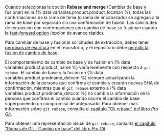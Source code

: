 Cuando seleccionas la opción **Rebase and merge** (Cambiar de base y fusionar) en la {% data variables.product.product_location %}, todas las confirmaciones de la rama de tema (o rama de encabezado) se agregan a la rama de base por separado sin una confirmación de fusión. Las solicitudes de extracción con confirmaciones con cambio de base se fusionan usando la [fast-forward option](https://git-scm.com/docs/git-merge#_fast_forward_merge) (opción de avance rápido).

Para cambiar de base y fusionar solicitudes de extracción, debes tener [permisos de escritura](/articles/repository-permission-levels-for-an-organization/) en el repositorio, y el repositorio debe [permitir la fusión de cambio de base](/articles/configuring-commit-rebasing-for-pull-requests/).

El comportamiento de cambio de base y de fusión en {% data variables.product.product_name %} varía levemente con respecto a `git rebase`. El cambio de base y la fusión en {% data variables.product.prodname_dotcom %} siempre actualizarán la información de la persona que confirma el cambio y crearán nuevas SHA de confirmación, mientras que el `git rebase` externo a {% data variables.product.prodname_dotcom %} no cambia la información de la persona que confirma el cambio cuando ocurre el cambio de base superponiendo un compromiso de antepasado. Para obtener más información sobre `git rebase`, consulta [el capítulo "Git rebase" del libro _Pro Git_](https://git-scm.com/docs/git-rebase).

Para obtener una representación visual de `git rebase`, consulta [el capítulo "Ramas de Git - Cambio de base" del libro _Pro Git_](https://git-scm.com/book/en/Git-Branching-Rebasing).
